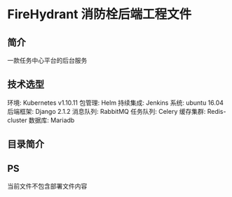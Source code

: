 # FireHydrant 消防栓后端工程文件

## 简介
一款任务中心平台的后台服务

## 技术选型
环境: Kubernetes v1.10.11
包管理: Helm
持续集成: Jenkins
系统: ubuntu 16.04
后端框架: Django 2.1.2
消息队列: RabbitMQ
任务队列: Celery
缓存集群: Redis-cluster
数据库:  Mariadb

## 目录简介


## PS
当前文件不包含部署文件内容